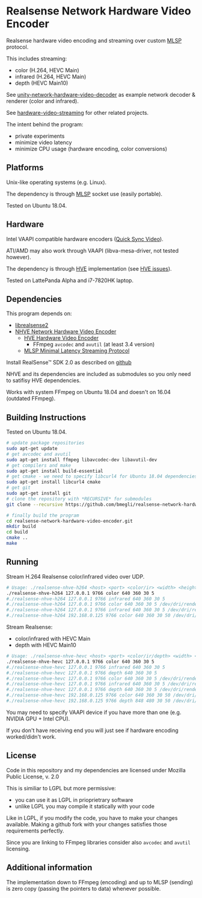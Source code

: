 # Realsense Network Hardware Video Encoder

Realsense hardware video encoding and streaming over custom [MLSP](https://github.com/bmegli/minimal-latency-streaming-protocol) protocol.

This includes streaming:
- color (H.264, HEVC Main)
- infrared (H.264, HEVC Main)
- depth (HEVC Main10)

See [unity-network-hardware-video-decoder](https://github.com/bmegli/unity-network-hardware-video-decoder) as example network decoder & renderer (color and infrared).

See [hardware-video-streaming](https://github.com/bmegli/hardware-video-streaming) for other related projects.

The intent behind the program:
- private experiments
- minimize video latency
- minimize CPU usage (hardware encoding, color conversions)

## Platforms 

Unix-like operating systems (e.g. Linux).

The dependency is through [MLSP](https://github.com/bmegli/minimal-latency-streaming-protocol) socket use (easily portable).

Tested on Ubuntu 18.04.

## Hardware

Intel VAAPI compatible hardware encoders ([Quick Sync Video](https://ark.intel.com/Search/FeatureFilter?productType=processors&QuickSyncVideo=true)).

ATI/AMD may also work through VAAPI (libva-mesa-driver, not tested however).

The dependency is through [HVE](https://github.com/bmegli/hardware-video-encoder) implementation (see [HVE issues](https://github.com/bmegli/hardware-video-encoder/issues/5)).

Tested on LattePanda Alpha and i7-7820HK laptop.

## Dependencies

This program depends on:
- [librealsense2](https://github.com/IntelRealSense/librealsense) 
- [NHVE Network Hardware Video Encoder](https://github.com/bmegli/network-hardware-video-encoder)
	- [HVE Hardware Video Encoder](https://github.com/bmegli/hardware-video-encoder)
		- FFmpeg `avcodec` and `avutil` (at least 3.4 version)
	- [MLSP Minimal Latency Streaming Protocol](https://github.com/bmegli/minimal-latency-streaming-protocol)

Install RealSense™ SDK 2.0 as described on [github](https://github.com/IntelRealSense/librealsense) 

NHVE and its dependencies are included as submodules so you only need to satifisy HVE dependencies.

Works with system FFmpeg on Ubuntu 18.04 and doesn't on 16.04 (outdated FFmpeg).

## Building Instructions

Tested on Ubuntu 18.04.

``` bash
# update package repositories
sudo apt-get update 
# get avcodec and avutil
sudo apt-get install ffmpeg libavcodec-dev libavutil-dev
# get compilers and make 
sudo apt-get install build-essential
# get cmake - we need to specify libcurl4 for Ubuntu 18.04 dependencies problem
sudo apt-get install libcurl4 cmake
# get git
sudo apt-get install git
# clone the repository with *RECURSIVE* for submodules
git clone --recursive https://github.com/bmegli/realsense-network-hardware-video-encoder.git

# finally build the program
cd realsense-network-hardware-video-encoder.git
mkdir build
cd build
cmake ..
make
```

## Running

Stream H.264 Realsense color/infrared video over UDP.

```bash
# Usage: ./realsense-nhve-h264 <host> <port> <color/ir> <width> <height> <framerate> <seconds> [device] [bitrate]
./realsense-nhve-h264 127.0.0.1 9766 color 640 360 30 5
#./realsense-nhve-h264 127.0.0.1 9766 infrared 640 360 30 5
#./realsense-nhve-h264 127.0.0.1 9766 color 640 360 30 5 /dev/dri/renderD128
#./realsense-nhve-h264 127.0.0.1 9766 infrared 640 360 30 5 /dev/dri/renderD128
#./realsense-nhve-h264 192.168.0.125 9766 color 640 360 30 50 /dev/dri/renderD128 500000
```

Stream Realsense:
- color/infrared with HEVC Main
- depth with HEVC Main10

```bash
# Usage: ./realsense-nhve-hevc <host> <port> <color/ir/depth> <width> <height> <framerate> <seconds> [device] [bitrate]
./realsense-nhve-hevc 127.0.0.1 9766 color 640 360 30 5
#./realsense-nhve-hevc 127.0.0.1 9766 infrared 640 360 30 5
#./realsense-nhve-hevc 127.0.0.1 9766 depth 640 360 30 5
#./realsense-nhve-hevc 127.0.0.1 9766 color 640 360 30 5 /dev/dri/renderD128
#./realsense-nhve-hevc 127.0.0.1 9766 infrared 640 360 30 5 /dev/dri/renderD128
#./realsense-nhve-hevc 127.0.0.1 9766 depth 640 360 30 5 /dev/dri/renderD128
#./realsense-nhve-hevc 192.168.0.125 9766 color 640 360 30 50 /dev/dri/renderD128 500000
#./realsense-nhve-hevc 192.168.0.125 9766 depth 848 480 30 50 /dev/dri/renderD128 2000000
```

You may need to specify VAAPI device if you have more than one (e.g. NVIDIA GPU + Intel CPU).

If you don't have receiving end you will just see if hardware encoding worked/didn't work.

## License

Code in this repository and my dependencies are licensed under Mozilla Public License, v. 2.0

This is similiar to LGPL but more permissive:
- you can use it as LGPL in prioprietrary software
- unlike LGPL you may compile it statically with your code

Like in LGPL, if you modify the code, you have to make your changes available.
Making a github fork with your changes satisfies those requirements perfectly.

Since you are linking to FFmpeg libraries consider also `avcodec` and `avutil` licensing.

## Additional information

The implementation down to FFmpeg (encoding) and up to MLSP (sending) is zero copy (passing the pointers to data) whenever possible.

